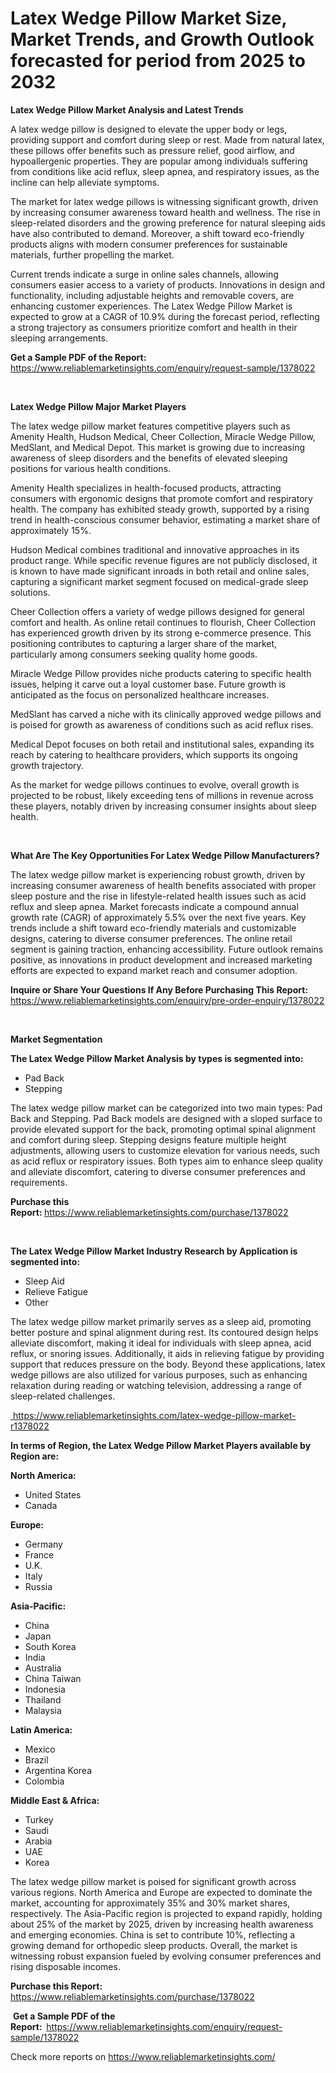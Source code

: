<p><h1>Latex Wedge Pillow Market Size, Market Trends, and Growth Outlook forecasted for period from 2025 to 2032</h1></p><p><strong>Latex Wedge Pillow Market Analysis and Latest Trends</strong></p>
<p><p>A latex wedge pillow is designed to elevate the upper body or legs, providing support and comfort during sleep or rest. Made from natural latex, these pillows offer benefits such as pressure relief, good airflow, and hypoallergenic properties. They are popular among individuals suffering from conditions like acid reflux, sleep apnea, and respiratory issues, as the incline can help alleviate symptoms.</p><p>The market for latex wedge pillows is witnessing significant growth, driven by increasing consumer awareness toward health and wellness. The rise in sleep-related disorders and the growing preference for natural sleeping aids have also contributed to demand. Moreover, a shift toward eco-friendly products aligns with modern consumer preferences for sustainable materials, further propelling the market.</p><p>Current trends indicate a surge in online sales channels, allowing consumers easier access to a variety of products. Innovations in design and functionality, including adjustable heights and removable covers, are enhancing customer experiences. The Latex Wedge Pillow Market is expected to grow at a CAGR of 10.9% during the forecast period, reflecting a strong trajectory as consumers prioritize comfort and health in their sleeping arrangements.</p></p>
<p><strong>Get a Sample PDF of the Report:&nbsp;</strong> <a href="https://www.reliablemarketinsights.com/enquiry/request-sample/1378022?utm_campaign=2302&utm_medium=2&utm_source=Github&utm_content=ia&utm_term=09022025&utm_id=latex-wedge-pillow">https://www.reliablemarketinsights.com/enquiry/request-sample/1378022</a></p>
<p>&nbsp;</p>
<p><strong>Latex Wedge Pillow Major Market Players</strong></p>
<p><p>The latex wedge pillow market features competitive players such as Amenity Health, Hudson Medical, Cheer Collection, Miracle Wedge Pillow, MedSlant, and Medical Depot. This market is growing due to increasing awareness of sleep disorders and the benefits of elevated sleeping positions for various health conditions.</p><p>Amenity Health specializes in health-focused products, attracting consumers with ergonomic designs that promote comfort and respiratory health. The company has exhibited steady growth, supported by a rising trend in health-conscious consumer behavior, estimating a market share of approximately 15%.</p><p>Hudson Medical combines traditional and innovative approaches in its product range. While specific revenue figures are not publicly disclosed, it is known to have made significant inroads in both retail and online sales, capturing a significant market segment focused on medical-grade sleep solutions.</p><p>Cheer Collection offers a variety of wedge pillows designed for general comfort and health. As online retail continues to flourish, Cheer Collection has experienced growth driven by its strong e-commerce presence. This positioning contributes to capturing a larger share of the market, particularly among consumers seeking quality home goods.</p><p>Miracle Wedge Pillow provides niche products catering to specific health issues, helping it carve out a loyal customer base. Future growth is anticipated as the focus on personalized healthcare increases.</p><p>MedSlant has carved a niche with its clinically approved wedge pillows and is poised for growth as awareness of conditions such as acid reflux rises. </p><p>Medical Depot focuses on both retail and institutional sales, expanding its reach by catering to healthcare providers, which supports its ongoing growth trajectory.</p><p>As the market for wedge pillows continues to evolve, overall growth is projected to be robust, likely exceeding tens of millions in revenue across these players, notably driven by increasing consumer insights about sleep health.</p></p>
<p>&nbsp;</p>
<p><strong>What Are The Key Opportunities For Latex Wedge Pillow Manufacturers?</strong></p>
<p><p>The latex wedge pillow market is experiencing robust growth, driven by increasing consumer awareness of health benefits associated with proper sleep posture and the rise in lifestyle-related health issues such as acid reflux and sleep apnea. Market forecasts indicate a compound annual growth rate (CAGR) of approximately 5.5% over the next five years. Key trends include a shift toward eco-friendly materials and customizable designs, catering to diverse consumer preferences. The online retail segment is gaining traction, enhancing accessibility. Future outlook remains positive, as innovations in product development and increased marketing efforts are expected to expand market reach and consumer adoption.</p></p>
<p><strong>Inquire or Share Your Questions If Any Before Purchasing This Report:</strong> <a href="https://www.reliablemarketinsights.com/enquiry/pre-order-enquiry/1378022?utm_campaign=2302&utm_medium=2&utm_source=Github&utm_content=ia&utm_term=09022025&utm_id=latex-wedge-pillow">https://www.reliablemarketinsights.com/enquiry/pre-order-enquiry/1378022</a></p>
<p>&nbsp;</p>
<p><strong>Market Segmentation</strong></p>
<p><strong>The Latex Wedge Pillow Market Analysis by types is segmented into:</strong></p>
<p><ul><li>Pad Back</li><li>Stepping</li></ul></p>
<p><p>The latex wedge pillow market can be categorized into two main types: Pad Back and Stepping. Pad Back models are designed with a sloped surface to provide elevated support for the back, promoting optimal spinal alignment and comfort during sleep. Stepping designs feature multiple height adjustments, allowing users to customize elevation for various needs, such as acid reflux or respiratory issues. Both types aim to enhance sleep quality and alleviate discomfort, catering to diverse consumer preferences and requirements.</p></p>
<p><strong>Purchase this Report:&nbsp;</strong><a href="https://www.reliablemarketinsights.com/purchase/1378022?utm_campaign=2302&utm_medium=2&utm_source=Github&utm_content=ia&utm_term=09022025&utm_id=latex-wedge-pillow">https://www.reliablemarketinsights.com/purchase/1378022</a></p>
<p>&nbsp;</p>
<p><strong>The Latex Wedge Pillow Market Industry Research by Application is segmented into:</strong></p>
<p><ul><li>Sleep Aid</li><li>Relieve Fatigue</li><li>Other</li></ul></p>
<p><p>The latex wedge pillow market primarily serves as a sleep aid, promoting better posture and spinal alignment during rest. Its contoured design helps alleviate discomfort, making it ideal for individuals with sleep apnea, acid reflux, or snoring issues. Additionally, it aids in relieving fatigue by providing support that reduces pressure on the body. Beyond these applications, latex wedge pillows are also utilized for various purposes, such as enhancing relaxation during reading or watching television, addressing a range of sleep-related challenges.</p></p>
<p><a href="https://www.reliablemarketinsights.com/latex-wedge-pillow-market-r1378022?utm_campaign=2302&utm_medium=2&utm_source=Github&utm_content=ia&utm_term=09022025&utm_id=latex-wedge-pillow">&nbsp;https://www.reliablemarketinsights.com/latex-wedge-pillow-market-r1378022</a></p>
<p><strong>In terms of Region, the Latex Wedge Pillow Market Players available by Region are:</strong></p>
<p>
    <p> <strong> North America: </strong>
        <ul>
            <li>United States</li>
            <li>Canada</li>
        </ul>
        </p> 
    <p> <strong> Europe: </strong>
        <ul>
            <li>Germany</li>
            <li>France</li>
            <li>U.K.</li>
            <li>Italy</li>
            <li>Russia</li>
        </ul>
        </p> 
    <p> <strong> Asia-Pacific: </strong>
        <ul>
            <li>China</li>
            <li>Japan</li>
            <li>South Korea</li>
            <li>India</li>
            <li>Australia</li>
            <li>China Taiwan</li>
            <li>Indonesia</li>
            <li>Thailand</li>
            <li>Malaysia</li>
        </ul>
        </p> 
    <p> <strong> Latin America: </strong>
        <ul>
            <li>Mexico</li>
            <li>Brazil</li>
            <li>Argentina Korea</li>
            <li>Colombia</li>
        </ul>
        </p> 
    <p> <strong> Middle East & Africa: </strong>
        <ul>
            <li>Turkey</li>
            <li>Saudi</li>
            <li>Arabia</li>
            <li>UAE</li>
            <li>Korea</li>
        </ul>
    </p>
    </p>
<p><p>The latex wedge pillow market is poised for significant growth across various regions. North America and Europe are expected to dominate the market, accounting for approximately 35% and 30% market shares, respectively. The Asia-Pacific region is projected to expand rapidly, holding about 25% of the market by 2025, driven by increasing health awareness and emerging economies. China is set to contribute 10%, reflecting a growing demand for orthopedic sleep products. Overall, the market is witnessing robust expansion fueled by evolving consumer preferences and rising disposable incomes.</p></p>
<p><strong>Purchase this Report: </strong><a href="https://www.reliablemarketinsights.com/purchase/1378022?utm_campaign=2302&utm_medium=2&utm_source=Github&utm_content=ia&utm_term=09022025&utm_id=latex-wedge-pillow">https://www.reliablemarketinsights.com/purchase/1378022</a></p>
<p>&nbsp;<strong>Get a Sample PDF of the Report:&nbsp;&nbsp;</strong><a href="https://www.reliablemarketinsights.com/enquiry/request-sample/1378022?utm_campaign=2302&utm_medium=2&utm_source=Github&utm_content=ia&utm_term=09022025&utm_id=latex-wedge-pillow">https://www.reliablemarketinsights.com/enquiry/request-sample/1378022</a></p>
<p><strong></strong></p>
<p>Check more reports on <a href="https://www.reliablemarketinsights.com/?utm_campaign=2302&utm_medium=2&utm_source=Github&utm_content=ia&utm_term=09022025&utm_id=latex-wedge-pillow">https://www.reliablemarketinsights.com/</a></p>